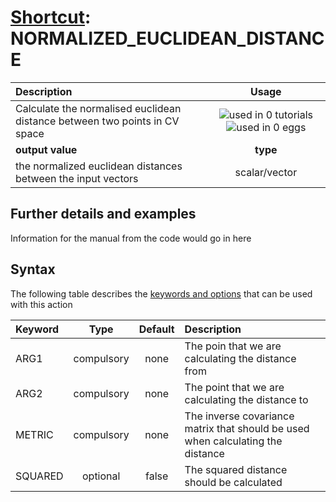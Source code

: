 # [Shortcut](shortcuts.md): NORMALIZED_EUCLIDEAN_DISTANCE

| Description    | Usage |
|:--------|:--------:|
| Calculate the normalised euclidean distance between two points in CV space | ![used in 0 tutorials](https://img.shields.io/badge/tutorials-0-red.svg)![used in 0 eggs](https://img.shields.io/badge/nest-0-red.svg)|
 | **output value** | **type** |
| the normalized euclidean distances between the input vectors | scalar/vector |

## Further details and examples 
Information for the manual from the code would go in here 
## Syntax 
The following table describes the [keywords and options](parsing.md) that can be used with this action 

| Keyword | Type | Default | Description |
|:-------|:----:|:-------:|:-----------|
| ARG1 | compulsory | none | The poin that we are calculating the distance from |
| ARG2 | compulsory | none | The point that we are calculating the distance to |
| METRIC | compulsory | none | The inverse covariance matrix that should be used when calculating the distance |
| SQUARED | optional | false |  The squared distance should be calculated |
